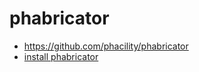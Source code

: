 # phabricator

* https://github.com/phacility/phabricator
* [install phabricator](https://secure.phabricator.com/book/phabricator/article/installation_guide/)